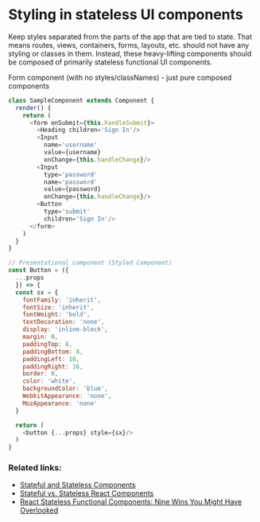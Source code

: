 # Styling in stateless UI components

Keep styles separated from the parts of the app that are tied to state. That means routes, views, containers, forms, layouts, etc. should not have any styling or classes in them. Instead, these heavy-lifting components should be composed of primarily stateless functional UI components.

Form component (with no styles/classNames) - just pure composed components

```javascript
class SampleComponent extends Component {
  render() {
    return (
      <form onSubmit={this.handleSubmit}>
        <Heading children='Sign In'/>
        <Input
          name='username'
          value={username}
          onChange={this.handleChange}/>
        <Input
          type='password'
          name='password'
          value={password}
          onChange={this.handleChange}/>
        <Button
          type='submit'
          children='Sign In'/>
      </form>
    )
  }
}

// Presentational component (Styled Component)
const Button = ({
  ...props
  }) => {
  const sx = {
    fontFamily: 'inherit',
    fontSize: 'inherit',
    fontWeight: 'bold',
    textDecoration: 'none',
    display: 'inline-block',
    margin: 0,
    paddingTop: 8,
    paddingBottom: 8,
    paddingLeft: 16,
    paddingRight: 16,
    border: 0,
    color: 'white',
    backgroundColor: 'blue',
    WebkitAppearance: 'none',
    MozAppearance: 'none'
  }

  return (
    <button {...props} style={sx}/>
  )
}
```

### Related links:
- [Stateful and Stateless Components](https://programmingwithmosh.com/javascript/stateful-stateless-components-react/)
- [Stateful vs. Stateless React Components](https://medium.com/@cgcrutch18/stateful-vs-stateless-react-components-13f647f7fc4)
- [React Stateless Functional Components: Nine Wins You Might Have Overlooked](https://hackernoon.com/react-stateless-functional-components-nine-wins-you-might-have-overlooked-997b0d933dbc)